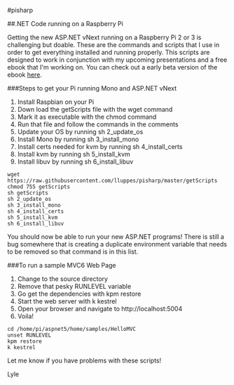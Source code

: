 #pisharp

##.NET Code running on a Raspberry Pi

Getting the new ASP.NET vNext running on a Raspberry Pi 2 or 3 is challenging but doable. These are the commands and scripts that I use in order to get everything installed and running properly.  This scripts are designed to work in conjunction with my upcoming presentations and a free ebook that I'm working on.  You can check out a early beta version of the ebook [here](https://raw.githubusercontent.com/lluppes/pisharp/master/RaspberryPiNetDeveloper_v1_Beta.pdf).

###Steps to get your Pi running Mono and ASP.NET vNext
1. Install Raspbian on your Pi
2. Down load the getScripts file with the wget command
3. Mark it as executable with the chmod command
4. Run that file and follow the commands in the comments
5. Update your OS by running sh 2_update_os
6. Install Mono by running sh 3_install_mono
7. Install certs needed for kvm by running sh 4_install_certs
8. Install kvm by running sh 5_install_kvm
9. Install libuv by running sh 6_install_libuv

```
wget https://raw.githubusercontent.com/lluppes/pisharp/master/getScripts
chmod 755 getScripts
sh getScripts
sh 2_update_os
sh 3_install_mono
sh 4_install_certs
sh 5_install_kvm
sh 6_install_libuv
```

You should now be able to run your new ASP.NET programs!  There is still a bug somewhere that is creating a duplicate environment variable that needs to be removed so that command is in this list.

###To run a sample MVC6 Web Page
1. Change to the source directory
2. Remove that pesky RUNLEVEL variable
3. Go get the dependencies with kpm restore
3. Start the web server with k kestrel
4. Open your browser and navigate to http://localhost:5004
5. Voila!

```
cd /home/pi/aspnet5/home/samples/HelloMVC
unset RUNLEVEL
kpm restore
k kestrel
```

Let me know if you have problems with these scripts!

Lyle
